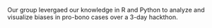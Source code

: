 Our group levergaed our knowledge in R and Python to analyze and visualize biases in pro-bono cases over a 3-day hackthon. 
